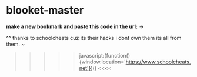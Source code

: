 # blooket-master
**make a new bookmark and paste this code in the url:**
->



^^ thanks to schoolcheats cuz its their hacks i dont own them its all from them.
~
>>>>> javascript:(function(){window.location='https://www.schoolcheats.net'})() <<<<
